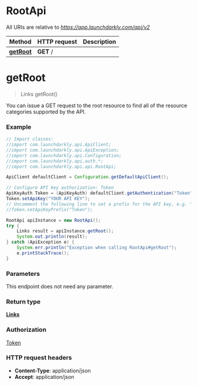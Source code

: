 # RootApi

All URIs are relative to *https://app.launchdarkly.com/api/v2*

Method | HTTP request | Description
------------- | ------------- | -------------
[**getRoot**](RootApi.md#getRoot) | **GET** / | 


<a name="getRoot"></a>
# **getRoot**
> Links getRoot()



You can issue a GET request to the root resource to find all of the resource categories supported by the API.

### Example
```java
// Import classes:
//import com.launchdarkly.api.ApiClient;
//import com.launchdarkly.api.ApiException;
//import com.launchdarkly.api.Configuration;
//import com.launchdarkly.api.auth.*;
//import com.launchdarkly.api.api.RootApi;

ApiClient defaultClient = Configuration.getDefaultApiClient();

// Configure API key authorization: Token
ApiKeyAuth Token = (ApiKeyAuth) defaultClient.getAuthentication("Token");
Token.setApiKey("YOUR API KEY");
// Uncomment the following line to set a prefix for the API key, e.g. "Token" (defaults to null)
//Token.setApiKeyPrefix("Token");

RootApi apiInstance = new RootApi();
try {
    Links result = apiInstance.getRoot();
    System.out.println(result);
} catch (ApiException e) {
    System.err.println("Exception when calling RootApi#getRoot");
    e.printStackTrace();
}
```

### Parameters
This endpoint does not need any parameter.

### Return type

[**Links**](Links.md)

### Authorization

[Token](../README.md#Token)

### HTTP request headers

 - **Content-Type**: application/json
 - **Accept**: application/json

